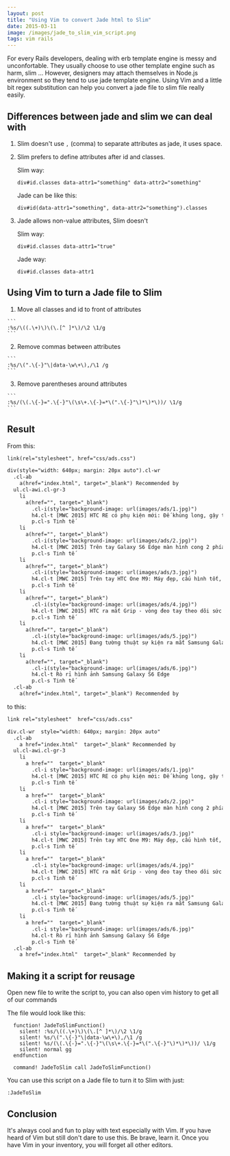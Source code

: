 ```yaml
---
layout: post
title: "Using Vim to convert Jade html to Slim"
date: 2015-03-11
image: /images/jade_to_slim_vim_script.png
tags: vim rails
---
```


For every Rails developers, dealing with erb template engine is messy and unconfortable. They usually choose to use other template engine such as harm, slim ... However, designers may attach themselves in Node.js environment so they tend to use jade template engine. Using Vim and a little bit regex substitution can help you convert a jade file to slim file really easily.

## Differences between jade and slim we can deal with
  1. Slim doesn't use `,` (comma) to separate attributes as jade, it uses space.
  2. Slim prefers to define attributes after id and classes.

     Slim way:

     ```
     div#id.classes data-attr1="something" data-attr2="something"
     ```
     Jade can be like this:

     ```
     div#id(data-attr1="something", data-attr2="something").classes
     ```
  3. Jade allows non-value attributes, Slim doesn't

     Slim way:

     ```
     div#id.classes data-attr1="true"
     ```

     Jade way:

     ```
     div#id.classes data-attr1
     ```

## Using Vim to turn a Jade file to Slim
  1. Move all classes and id to front of attributes

    ```
    :%s/\((.\+)\)\(\.[^ ]*\)/\2 \1/g
    ```
  2. Remove commas between attributes

    ```
    :%s/\(".\{-}"\|data-\w\+\),/\1 /g
    ```
  3. Remove parentheses around attributes

    ```
    :%s/(\(.\{-}=".\{-}"\(\s\+.\{-}=*\(".\{-}"\)*\)*\))/ \1/g
    ```

## Result
From this:

```html
link(rel="stylesheet", href="css/ads.css")

div(style="width: 640px; margin: 20px auto").cl-wr
  .cl-ab
    a(href="index.html", target="_blank") Recommended by
  ul.cl-awi.cl-gr-3
    li
      a(href="", target="_blank")
        .cl-i(style="background-image: url(images/ads/1.jpg)")
        h4.cl-t [MWC 2015] HTC RE có phụ kiện mới: Đế khủng long, gậy tự sướng, cáp cứng...
        p.cl-s Tinh tế
    li
      a(href="", target="_blank")
        .cl-i(style="background-image: url(images/ads/2.jpg)")
        h4.cl-t [MWC 2015] Trên tay Galaxy S6 Edge màn hình cong 2 phía và S6 thường: nhẹ, đẹp, cao cấp
        p.cl-s Tinh tế
    li
      a(href="", target="_blank")
        .cl-i(style="background-image: url(images/ads/3.jpg)")
        h4.cl-t [MWC 2015] Trên tay HTC One M9: Máy đẹp, cấu hình tốt, phần mềm ngon
        p.cl-s Tinh tế
    li
      a(href="", target="_blank")
        .cl-i(style="background-image: url(images/ads/4.jpg)")
        h4.cl-t [MWC 2015] HTC ra mắt Grip - vòng đeo tay theo dõi sức khoẻ, màn hình cong, có GPS, 199$
        p.cl-s Tinh tế
    li
      a(href="", target="_blank")
        .cl-i(style="background-image: url(images/ads/5.jpg)")
        h4.cl-t [MWC 2015] Đang tường thuật sự kiện ra mắt Samsung Galaxy S6 / S6 Edge
        p.cl-s Tinh tế
    li
      a(href="", target="_blank")
        .cl-i(style="background-image: url(images/ads/6.jpg)")
        h4.cl-t Rò rỉ hình ảnh Samsung Galaxy S6 Edge
        p.cl-s Tinh tế
  .cl-ab
    a(href="index.html", target="_blank") Recommended by
```

to this:

```html
link rel="stylesheet"  href="css/ads.css"

div.cl-wr  style="width: 640px; margin: 20px auto"
  .cl-ab
    a href="index.html"  target="_blank" Recommended by
  ul.cl-awi.cl-gr-3
    li
      a href=""  target="_blank"
        .cl-i style="background-image: url(images/ads/1.jpg)"
        h4.cl-t [MWC 2015] HTC RE có phụ kiện mới: Đế khủng long, gậy tự sướng, cáp cứng...
        p.cl-s Tinh tế
    li
      a href=""  target="_blank"
        .cl-i style="background-image: url(images/ads/2.jpg)"
        h4.cl-t [MWC 2015] Trên tay Galaxy S6 Edge màn hình cong 2 phía và S6 thường: nhẹ, đẹp, cao cấp
        p.cl-s Tinh tế
    li
      a href=""  target="_blank"
        .cl-i style="background-image: url(images/ads/3.jpg)"
        h4.cl-t [MWC 2015] Trên tay HTC One M9: Máy đẹp, cấu hình tốt, phần mềm ngon
        p.cl-s Tinh tế
    li
      a href=""  target="_blank"
        .cl-i style="background-image: url(images/ads/4.jpg)"
        h4.cl-t [MWC 2015] HTC ra mắt Grip - vòng đeo tay theo dõi sức khoẻ, màn hình cong, có GPS, 199$
        p.cl-s Tinh tế
    li
      a href=""  target="_blank"
        .cl-i style="background-image: url(images/ads/5.jpg)"
        h4.cl-t [MWC 2015] Đang tường thuật sự kiện ra mắt Samsung Galaxy S6 / S6 Edge
        p.cl-s Tinh tế
    li
      a href=""  target="_blank"
        .cl-i style="background-image: url(images/ads/6.jpg)"
        h4.cl-t Rò rỉ hình ảnh Samsung Galaxy S6 Edge
        p.cl-s Tinh tế
  .cl-ab
    a href="index.html"  target="_blank" Recommended by
```

## Making it a script for reusage

  Open new file to write the script to, you can also open vim history to get all of our commands

  The file would look like this:

  ```
    function! JadeToSlimFunction()
      silent! :%s/\((.\+)\)\(\.[^ ]*\)/\2 \1/g
      silent! %s/\(".\{-}"\|data-\w\+\),/\1 /g
      silent! %s/(\(.\{-}=".\{-}"\(\s\+.\{-}=*\(".\{-}"\)*\)*\))/ \1/g
      silent! normal gg
    endfunction

    command! JadeToSlim call JadeToSlimFunction()
  ```

  You can use this script on a Jade file to turn it to Slim with just:

  ```
  :JadeToSlim
  ```

## Conclusion
  It's always cool and fun to play with text especially with Vim. If you have heard of Vim but still don't dare to use this. Be brave, learn it. Once you have Vim in your inventory, you will forget all other editors.
